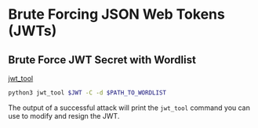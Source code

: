 # Brute Forcing JSON Web Tokens (JWTs)

## Brute Force JWT Secret with Wordlist

[jwt_tool](https://github.com/ticarpi/jwt_tool)

```bash
python3 jwt_tool $JWT -C -d $PATH_TO_WORDLIST
```

The output of a successful attack will print the `jwt_tool` command you can use to modify and resign the JWT.